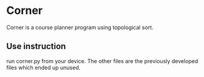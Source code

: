 # Corner
Corner is a course planner program using topological sort.

## Use instruction
run corner.py from your device. The other files are the previously developed files which ended up unused.